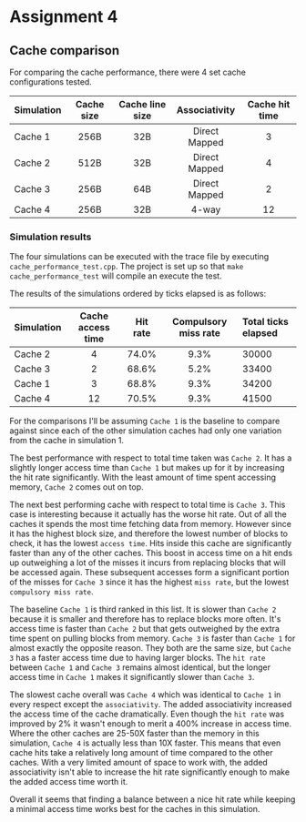 # Assignment 4

## Cache comparison

For comparing the cache performance, there were 4 set cache configurations tested.

| Simulation | Cache size | Cache line size | Associativity | Cache hit time |
| :--------- | :--------: | :-------------: | :-----------: | :------------: |
| Cache 1   | 256B        | 32B             | Direct Mapped | 3              |
| Cache 2   | 512B        | 32B             | Direct Mapped | 4              |
| Cache 3   | 256B        | 64B             | Direct Mapped | 2              |
| Cache 4   | 256B        | 32B             | 4-way         | 12             |


### Simulation results
The four simulations can be executed with the trace file by executing `cache_performance_test.cpp`. The project is set up so that `make cache_performance_test` will compile an execute the test.

The results of the simulations ordered by ticks elapsed is as follows:

| Simulation | Cache access time | Hit rate | Compulsory miss rate | Total ticks elapsed |
| :--------- | :---------------: | :------: | :------------------: | :------------------ |
| Cache 2    | 4                 | 74.0%    | 9.3%                 | 30000               |
| Cache 3    | 2                 | 68.6%    | 5.2%                 | 33400               |
| Cache 1    | 3                 | 68.8%    | 9.3%                 | 34200               |
| Cache 4    | 12                | 70.5%    | 9.3%                 | 41500               |

For the comparisons I'll be assuming `Cache 1` is the baseline to compare against since each of the other simulation caches had only one variation from the cache in simulation 1.

The best performance with respect to total time taken was `Cache 2`. It has a slightly longer access time than `Cache 1` but makes up for it by increasing the hit rate significantly. With the least amount of time spent accessing memory, `Cache 2` comes out on top.

The next best performing cache with respect to total time is `Cache 3`. This case is interesting because it actually has the worse hit rate. Out of all the caches it spends the most time fetching data from memory. However since it has the highest block size, and therefore the lowest number of blocks to check, it has the lowest `access time`. Hits inside this cache are significantly faster than any of the other caches. This boost in access time on a hit ends up outweighing a lot of the misses it incurs from replacing blocks that will be accessed again. These subsequent accesses form a significant portion of the misses for `Cache 3` since it has the highest `miss rate`, but the lowest `compulsory miss rate`.

The baseline `Cache 1` is third ranked in this list. It is slower than `Cache 2` because it is smaller and therefore has to replace blocks more often. It's access time is faster than `Cache 2` but that gets outweighed by the extra time spent on pulling blocks from memory. `Cache 3` is faster than `Cache 1` for almost exactly the opposite reason. They both are the same size, but `Cache 3` has a faster access time due to having larger blocks. The `hit rate` between `Cache 1` and `Cache 3` remains almost identical, but the longer access time in `Cache 1` makes it significantly slower than `Cache 3`.

The slowest cache overall was `Cache 4` which was identical to `Cache 1` in every respect except the `associativity`. The added associativity increased the access time of the cache dramatically. Even though the `hit rate` was improved by 2% it wasn't enough to merit a 400% increase in access time. Where the other caches are 25-50X faster than the memory in this simulation, `Cache 4` is actually less than 10X faster. This means that even cache hits take a relatively long amount of time compared to the other caches. With a very limited amount of space to work with, the added associativity isn't able to increase the hit rate significantly enough to make the added access time worth it.

Overall it seems that finding a balance between a nice hit rate while keeping a minimal access time works best for the caches in this simulation. 